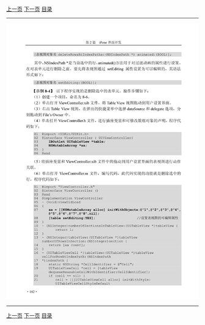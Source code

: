 [上一页](193.md) [下一页](195.md) [目录](../README.md)

***

![194](../images/194.png)

***

[上一页](193.md) [下一页](195.md) [目录](../README.md)